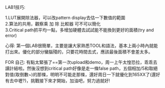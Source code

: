 LAB1技巧:  

1.LUT展開除法器，可以改pattern  display去估一下數值的範圍  
2.算法的共用，觀察乘 加 除 比較器 可不可以簡化  
3.Critical path抓平均一點，多增加硬體去試試能不能換到更好的面積(try and error)  

心得: 
第一個LAB很簡單，主要是讓大家熟悉TOOL和語法，基本上兩小時內就能打出來。優化的部分蠻腦殘的，只要花時間去式，應該最後面積不會差太多。  

FOR 自己:
    有點太緊張了==第一次upload和demo，周一上午太惶恐拉，乖乖去讀計結啦。然後沒想到critical path好像是走一條false path，五個相加/5和取絕對值(取倒數~)的那條，明明不可能走那條，還好周日一下就優化到165XX了(還好有去中壢?)，挑戰接下來才開始，加油吧，努力過就好!
